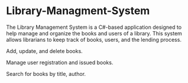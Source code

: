 # Library-Managment-System
The Library Management System is a C#-based application designed to help manage and organize the books and users of a library. This system allows librarians to keep track of books, users, and the lending process.

Add, update, and delete books.

Manage user registration and  issued books.

Search for books by title, author.

